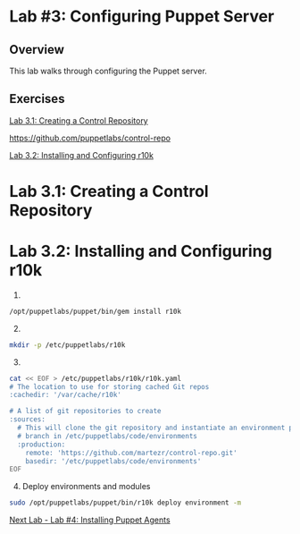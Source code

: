 # Lab #3: Configuring Puppet Server

## Overview

This lab walks through configuring the Puppet server.

## Exercises

[Lab 3.1: Creating a Control Repository](#lab-31-creating-a-control-repository)

https://github.com/puppetlabs/control-repo

[Lab 3.2: Installing and Configuring r10k](#lab-32-installing-and-configuring-r10k)

# Lab 3.1: Creating a Control Repository

# Lab 3.2: Installing and Configuring r10k


1. 

```bash
/opt/puppetlabs/puppet/bin/gem install r10k
```

2. 

```bash
mkdir -p /etc/puppetlabs/r10k
```

3. 

```bash
cat << EOF > /etc/puppetlabs/r10k/r10k.yaml
# The location to use for storing cached Git repos
:cachedir: '/var/cache/r10k'

# A list of git repositories to create
:sources:
  # This will clone the git repository and instantiate an environment per
  # branch in /etc/puppetlabs/code/environments
  :production:
    remote: 'https://github.com/martezr/control-repo.git'
    basedir: '/etc/puppetlabs/code/environments'
EOF
```

4. Deploy environments and modules

```bash
sudo /opt/puppetlabs/puppet/bin/r10k deploy environment -m
```

[Next Lab - Lab #4: Installing Puppet Agents](./04-installing-puppet-agents.md)
